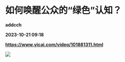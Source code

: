 # 如何唤醒公众的“绿色”认知？
**addcch**

**2023-10-21 09:18**

**https://www.yicai.com/video/101881311.html**

![](http://imgcdn.yicai.com/vms-new/2023/10/fede69df-5fe1-4a4b-8c99-4989c61df615.png)